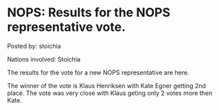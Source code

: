 # NOPS: Results for the NOPS representative vote.

Posted by: stoichia

Nations involved: Stoichia

The results for the vote for a new NOPS representative are here.

The winner of the vote is Klaus Henriksen with Kate Egner getting 2nd place. The vote was very close with Klaus geting only 2 votes more then Kate.
